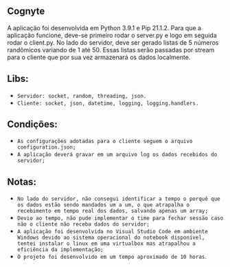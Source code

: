 ## Cognyte

A aplicação foi desenvolvida em Python 3.9.1 e Pip 21.1.2.
Para que a aplicação funcione, deve-se primeiro rodar o server.py e logo em seguida rodar o client.py. 
No lado do servidor, deve ser gerado listas de 5 números randômicos variando de 1 até 50. Essas listas serão passadas por stream para o cliente que por sua vez armazenará os dados localmente.

## Libs:

- `Servidor: socket, random, threading, json.`
- `Cliente: socket, json, datetime, logging, logging.handlers.`

## Condições: 

- `As configurações adotadas para o cliente seguem o arquivo configuration.json;`
- `A aplicação deverá gravar em um arquivo log os dados recebidos do servidor;`

## Notas:

- `No lado do servidor, não consegui identificar a tempo o porquê que os dados estão sendo mandados um a um, o que atrapalha o recebimento em tempo real dos dados, salvando apenas um array;`
- `Devio ao tempo, não pude implementar o time para fechar sessão caso não o cliente não receba dados do servidor;`
- `A aplicação foi desenvolvida no Visual Studio Code em ambiente Windows devido ao sistema operacional do notebook disponível, tentei instalar o linux em uma virtualbox mas atrapalhou a eficiência da implementação;`
- `O projeto foi desenvolvido em um tempo aproximado de 10 horas`.
